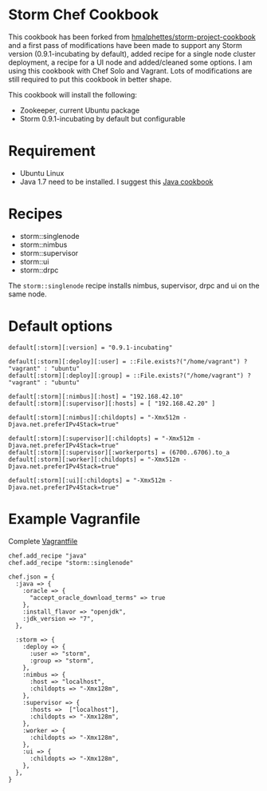# Storm Chef Cookbook

This cookbook has been forked from [hmalphettes/storm-project-cookbook](https://github.com/hmalphettes/storm-project-cookbook) and a first pass of modifications have been made to support any Storm version
(0.9.1-incubating by default), added recipe for a single node cluster deployment, a recipe for a UI node
and added/cleaned some options. I am using this cookbook with Chef Solo and Vagrant.
Lots of modifications are still required to put this cookbook in better shape.

This cookbook will install the following:
- Zookeeper, current Ubuntu package
- Storm 0.9.1-incubating by default but configurable

# Requirement

- Ubuntu Linux
- Java 1.7 need to be installed. I suggest this [Java cookbook](git://github.com/opscode-cookbooks/java.git)

# Recipes

- storm::singlenode
- storm::nimbus
- storm::supervisor
- storm::ui
- storm::drpc

The `storm::singlenode` recipe installs nimbus, supervisor, drpc and ui on the same node.

# Default options

```
default[:storm][:version] = "0.9.1-incubating"

default[:storm][:deploy][:user] = ::File.exists?("/home/vagrant") ? "vagrant" : "ubuntu"
default[:storm][:deploy][:group] = ::File.exists?("/home/vagrant") ? "vagrant" : "ubuntu"

default[:storm][:nimbus][:host] = "192.168.42.10"
default[:storm][:supervisor][:hosts] = [ "192.168.42.20" ]

default[:storm][:nimbus][:childopts] = "-Xmx512m -Djava.net.preferIPv4Stack=true"

default[:storm][:supervisor][:childopts] = "-Xmx512m -Djava.net.preferIPv4Stack=true"
default[:storm][:supervisor][:workerports] = (6700..6706).to_a
default[:storm][:worker][:childopts] = "-Xmx512m -Djava.net.preferIPv4Stack=true"

default[:storm][:ui][:childopts] = "-Xmx512m -Djava.net.preferIPv4Stack=true"
```

# Example Vagranfile

Complete [Vagrantfile](https://github.com/colinsurprenant/redstorm/blob/v0.6.5/vagrant/Vagrantfile)

```
chef.add_recipe "java"
chef.add_recipe "storm::singlenode"

chef.json = {
  :java => {
    :oracle => {
      "accept_oracle_download_terms" => true
    },
    :install_flavor => "openjdk",
    :jdk_version => "7",
  },

  :storm => {
    :deploy => {
      :user => "storm",
      :group => "storm",
    },
    :nimbus => {
      :host => "localhost",
      :childopts => "-Xmx128m",
    },
    :supervisor => {
      :hosts =>  ["localhost"],
      :childopts => "-Xmx128m",
    },
    :worker => {
      :childopts => "-Xmx128m",
    },
    :ui => {
      :childopts => "-Xmx128m",
    },
  },
}
```
